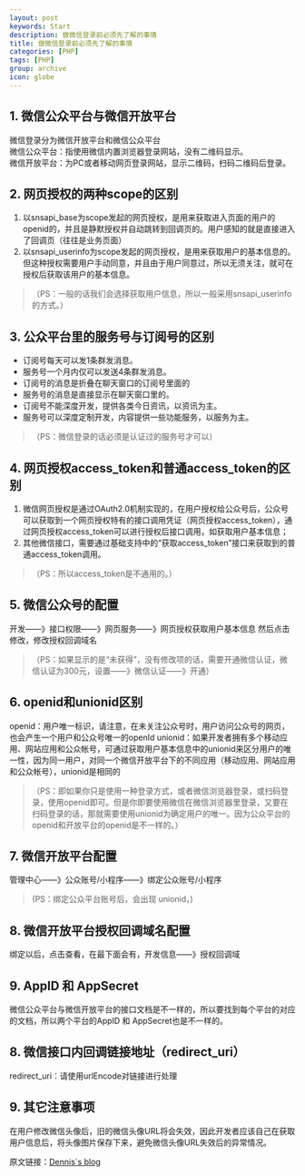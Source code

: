 ```yaml
---
layout: post
keywords: Start
description: 做微信登录前必须先了解的事情
title: 做微信登录前必须先了解的事情
categories: [PHP]
tags: [PHP]
group: archive
icon: globe
---
```




## 1. 微信公众平台与微信开放平台
微信登录分为微信开放平台和微信公众平台<br>
微信公众平台：指使用微信内置浏览器登录网站，没有二维码显示。<br>
微信开放平台：为PC或者移动网页登录网站，显示二维码，扫码二维码后登录。


## 2. 网页授权的两种scope的区别
1. 以snsapi_base为scope发起的网页授权，是用来获取进入页面的用户的openid的，并且是静默授权并自动跳转到回调页的。用户感知的就是直接进入了回调页（往往是业务页面）
2. 以snsapi_userinfo为scope发起的网页授权，是用来获取用户的基本信息的。但这种授权需要用户手动同意，并且由于用户同意过，所以无须关注，就可在授权后获取该用户的基本信息。
>（PS：一般的话我们会选择获取用户信息，所以一般采用snsapi_userinfo的方式。）


## 3. 公众平台里的服务号与订阅号的区别
- 订阅号每天可以发1条群发消息。
- 服务号一个月内仅可以发送4条群发消息。
- 订阅号的消息是折叠在聊天窗口的订阅号里面的
- 服务号的消息是直接显示在聊天窗口里的。
- 订阅号不能深度开发，提供各类今日资讯，以资讯为主。
- 服务号可以深度定制开发，内容提供一些功能服务，以服务为主。
>（PS：微信登录的话必须是认证过的服务号才可以）

## 4. 网页授权access_token和普通access_token的区别
1. 微信网页授权是通过OAuth2.0机制实现的，在用户授权给公众号后，公众号可以获取到一个网页授权特有的接口调用凭证（网页授权access_token），通过网页授权access_token可以进行授权后接口调用，如获取用户基本信息；
2. 其他微信接口，需要通过基础支持中的“获取access_token”接口来获取到的普通access_token调用。
>（PS：所以access_token是不通用的。）


## 5. 微信公众号的配置
开发——》接口权限——》网页服务——》网页授权获取用户基本信息
然后点击修改，修改授权回调域名
>（PS：如果显示的是“未获得”，没有修改项的话，需要开通微信认证，微信认证为300元，设置——》微信认证——》开通）


## 6. openid和unionid区别
openid：用户唯一标识，请注意，在未关注公众号时，用户访问公众号的网页，也会产生一个用户和公众号唯一的openId
unionid：如果开发者拥有多个移动应用、网站应用和公众帐号，可通过获取用户基本信息中的unionid来区分用户的唯一性，因为同一用户，对同一个微信开放平台下的不同应用（移动应用、网站应用和公众帐号），unionid是相同的
>（PS：即如果你只是使用一种登录方式，或者微信浏览器登录，或扫码登录，使用openid即可。但是你即要使用微信在微信浏览器里登录，又要在扫码登录的话，那就需要使用unionid为确定用户的唯一。因为公众平台的openid和开放平台的openid是不一样的。）


## 7. 微信开放平台配置
管理中心——》公众账号/小程序——》绑定公众账号/小程序
>(PS：绑定公众平台账号后，会出现 unionid，)

## 8. 微信开放平台授权回调域名配置
绑定以后，点击查看，在最下面会有，开发信息——》授权回调域

## 9. AppID 和 AppSecret
微信公众平台与微信开放平台的接口文档是不一样的，所以要找到每个平台的对应的文档，所以两个平台的AppID 和 AppSecret也是不一样的。


## 8. 微信接口内回调链接地址（redirect_uri）
redirect_uri：请使用urlEncode对链接进行处理

## 9. 其它注意事项
在用户修改微信头像后，旧的微信头像URL将会失效，因此开发者应该自己在获取用户信息后，将头像图片保存下来，避免微信头像URL失效后的异常情况。


原文链接：[Dennis`s blog](http://ukagaka.github.io/php/2017/07/19/wechat.html)